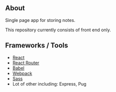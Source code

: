 ## About

Single page app for storing notes.

This repository currently consists of front end only.

## Frameworks / Tools

 * [React](https://facebook.github.io/react/)
 * [React Router](https://github.com/ReactTraining/react-router)
 * [Babel](https://babeljs.io/)
 * [Webpack](https://webpack.js.org/)
 * [Sass](http://sass-lang.com/)
 * Lot of other including: Express, Pug
